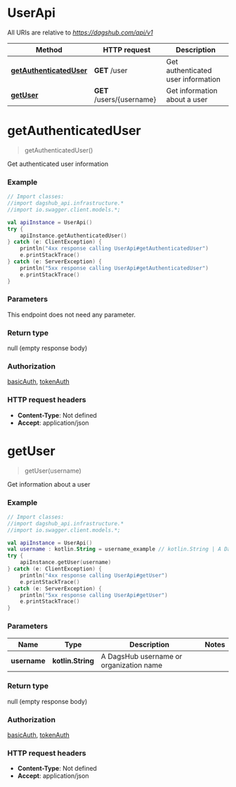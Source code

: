# UserApi

All URIs are relative to *https://dagshub.com/api/v1*

Method | HTTP request | Description
------------- | ------------- | -------------
[**getAuthenticatedUser**](UserApi.md#getAuthenticatedUser) | **GET** /user | Get authenticated user information
[**getUser**](UserApi.md#getUser) | **GET** /users/{username} | Get information about a user

<a name="getAuthenticatedUser"></a>
# **getAuthenticatedUser**
> getAuthenticatedUser()

Get authenticated user information

### Example
```kotlin
// Import classes:
//import dagshub_api.infrastructure.*
//import io.swagger.client.models.*;

val apiInstance = UserApi()
try {
    apiInstance.getAuthenticatedUser()
} catch (e: ClientException) {
    println("4xx response calling UserApi#getAuthenticatedUser")
    e.printStackTrace()
} catch (e: ServerException) {
    println("5xx response calling UserApi#getAuthenticatedUser")
    e.printStackTrace()
}
```

### Parameters
This endpoint does not need any parameter.

### Return type

null (empty response body)

### Authorization

[basicAuth](../README.md#basicAuth), [tokenAuth](../README.md#tokenAuth)

### HTTP request headers

 - **Content-Type**: Not defined
 - **Accept**: application/json

<a name="getUser"></a>
# **getUser**
> getUser(username)

Get information about a user

### Example
```kotlin
// Import classes:
//import dagshub_api.infrastructure.*
//import io.swagger.client.models.*;

val apiInstance = UserApi()
val username : kotlin.String = username_example // kotlin.String | A DagsHub username or organization name
try {
    apiInstance.getUser(username)
} catch (e: ClientException) {
    println("4xx response calling UserApi#getUser")
    e.printStackTrace()
} catch (e: ServerException) {
    println("5xx response calling UserApi#getUser")
    e.printStackTrace()
}
```

### Parameters

Name | Type | Description  | Notes
------------- | ------------- | ------------- | -------------
 **username** | **kotlin.String**| A DagsHub username or organization name |

### Return type

null (empty response body)

### Authorization

[basicAuth](../README.md#basicAuth), [tokenAuth](../README.md#tokenAuth)

### HTTP request headers

 - **Content-Type**: Not defined
 - **Accept**: application/json


